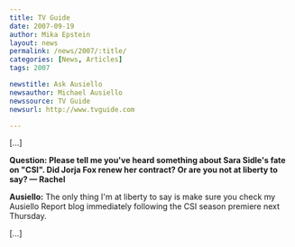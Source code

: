 ```yaml
---
title: TV Guide 
date: 2007-09-19
author: Mika Epstein
layout: news
permalink: /news/2007/:title/
categories: [News, Articles]
tags: 2007

newstitle: Ask Ausiello
newsauthor: Michael Ausiello
newssource: TV Guide 
newsurl: http://www.tvguide.com

---
```


[...]

**Question: Please tell me you've heard something about Sara Sidle's fate on "CSI". Did Jorja Fox renew her contract? Or are you not at liberty to say? &#8212; Rachel**

**Ausiello:** The only thing I'm at liberty to say is make sure you check my Ausiello Report blog immediately following the CSI season premiere next Thursday.

[...]